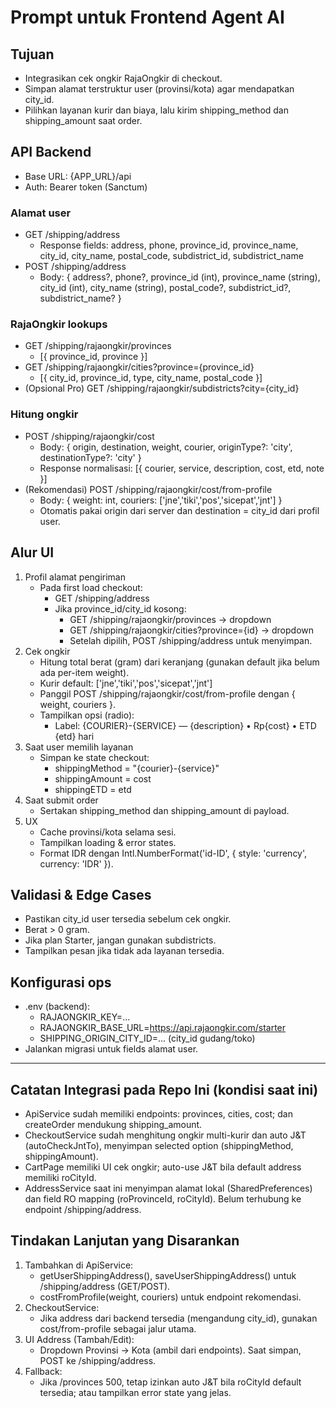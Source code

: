 # Prompt untuk Frontend Agent AI

## Tujuan
- Integrasikan cek ongkir RajaOngkir di checkout.
- Simpan alamat terstruktur user (provinsi/kota) agar mendapatkan city_id.
- Pilihkan layanan kurir dan biaya, lalu kirim shipping_method dan shipping_amount saat order.

## API Backend
- Base URL: {APP_URL}/api
- Auth: Bearer token (Sanctum)

### Alamat user
- GET /shipping/address
  - Response fields: address, phone, province_id, province_name, city_id, city_name, postal_code, subdistrict_id, subdistrict_name
- POST /shipping/address
  - Body:
    {
      address?, phone?,
      province_id (int), province_name (string),
      city_id (int), city_name (string),
      postal_code?,
      subdistrict_id?, subdistrict_name?
    }

### RajaOngkir lookups
- GET /shipping/rajaongkir/provinces
  - [{ province_id, province }]
- GET /shipping/rajaongkir/cities?province={province_id}
  - [{ city_id, province_id, type, city_name, postal_code }]
- (Opsional Pro) GET /shipping/rajaongkir/subdistricts?city={city_id}

### Hitung ongkir
- POST /shipping/rajaongkir/cost
  - Body: { origin, destination, weight, courier, originType?: 'city', destinationType?: 'city' }
  - Response normalisasi: [{ courier, service, description, cost, etd, note }]
- (Rekomendasi) POST /shipping/rajaongkir/cost/from-profile
  - Body: { weight: int, couriers: ['jne','tiki','pos','sicepat','jnt'] }
  - Otomatis pakai origin dari server dan destination = city_id dari profil user.

## Alur UI
1) Profil alamat pengiriman
   - Pada first load checkout:
     - GET /shipping/address
     - Jika province_id/city_id kosong:
       - GET /shipping/rajaongkir/provinces → dropdown
       - GET /shipping/rajaongkir/cities?province={id} → dropdown
       - Setelah dipilih, POST /shipping/address untuk menyimpan.
2) Cek ongkir
   - Hitung total berat (gram) dari keranjang (gunakan default jika belum ada per-item weight).
   - Kurir default: ['jne','tiki','pos','sicepat','jnt']
   - Panggil POST /shipping/rajaongkir/cost/from-profile dengan { weight, couriers }.
   - Tampilkan opsi (radio):
     - Label: {COURIER}-{SERVICE} — {description} • Rp{cost} • ETD {etd} hari
3) Saat user memilih layanan
   - Simpan ke state checkout:
     - shippingMethod = "{courier}-{service}"
     - shippingAmount = cost
     - shippingETD = etd
4) Saat submit order
   - Sertakan shipping_method dan shipping_amount di payload.
5) UX
   - Cache provinsi/kota selama sesi.
   - Tampilkan loading & error states.
   - Format IDR dengan Intl.NumberFormat('id-ID', { style: 'currency', currency: 'IDR' }).

## Validasi & Edge Cases
- Pastikan city_id user tersedia sebelum cek ongkir.
- Berat > 0 gram.
- Jika plan Starter, jangan gunakan subdistricts.
- Tampilkan pesan jika tidak ada layanan tersedia.

## Konfigurasi ops
- .env (backend):
  - RAJAONGKIR_KEY=...
  - RAJAONGKIR_BASE_URL=https://api.rajaongkir.com/starter
  - SHIPPING_ORIGIN_CITY_ID=... (city_id gudang/toko)
- Jalankan migrasi untuk fields alamat user.

---

## Catatan Integrasi pada Repo Ini (kondisi saat ini)
- ApiService sudah memiliki endpoints: provinces, cities, cost; dan createOrder mendukung shipping_amount.
- CheckoutService sudah menghitung ongkir multi-kurir dan auto J&T (autoCheckJntTo), menyimpan selected option (shippingMethod, shippingAmount).
- CartPage memiliki UI cek ongkir; auto-use J&T bila default address memiliki roCityId.
- AddressService saat ini menyimpan alamat lokal (SharedPreferences) dan field RO mapping (roProvinceId, roCityId). Belum terhubung ke endpoint /shipping/address.

## Tindakan Lanjutan yang Disarankan
1) Tambahkan di ApiService:
   - getUserShippingAddress(), saveUserShippingAddress() untuk /shipping/address (GET/POST).
   - costFromProfile(weight, couriers) untuk endpoint rekomendasi.
2) CheckoutService:
   - Jika address dari backend tersedia (mengandung city_id), gunakan cost/from-profile sebagai jalur utama.
3) UI Address (Tambah/Edit):
   - Dropdown Provinsi → Kota (ambil dari endpoints). Saat simpan, POST ke /shipping/address.
4) Fallback:
   - Jika /provinces 500, tetap izinkan auto J&T bila roCityId default tersedia; atau tampilkan error state yang jelas.
